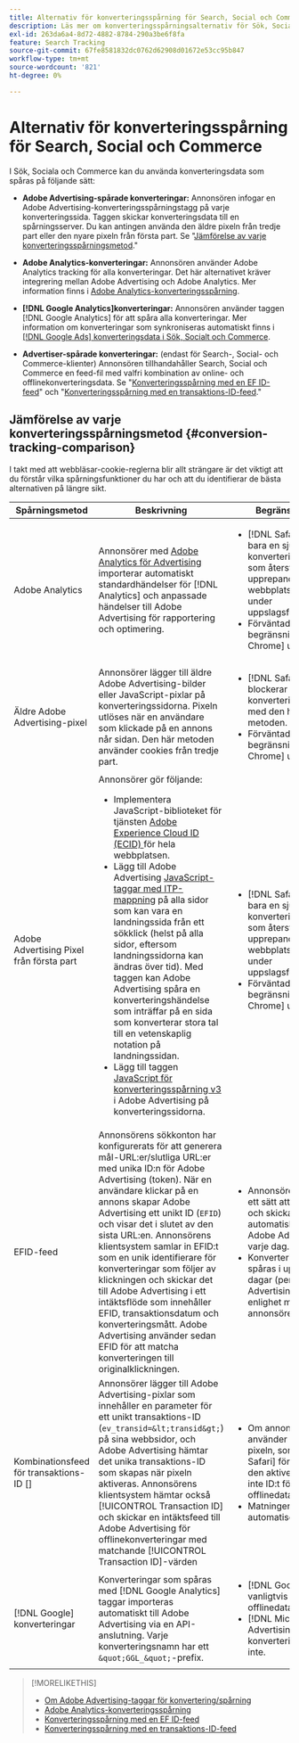 ```yaml
---
title: Alternativ för konverteringsspårning för Search, Social och Commerce
description: Läs mer om konverteringsspårningsalternativ för Sök, Social och Commerce.
exl-id: 263da6a4-8d72-4882-8784-290a3be6f8fa
feature: Search Tracking
source-git-commit: 67fe8581832dc0762d62908d01672e53cc95b847
workflow-type: tm+mt
source-wordcount: '821'
ht-degree: 0%

---
```


# Alternativ för konverteringsspårning för Search, Social och Commerce

I Sök, Sociala och Commerce kan du använda konverteringsdata som spåras på följande sätt:

* **Adobe Advertising-spårade konverteringar:** Annonsören infogar en Adobe Advertising-konverteringsspårningstagg på varje konverteringssida. Taggen skickar konverteringsdata till en spårningsserver. Du kan antingen använda den äldre pixeln från tredje part eller den nyare pixeln från första part. Se &quot;[Jämförelse av varje konverteringsspårningsmetod](#conversion-tracking-comparison).&quot;

* **Adobe Analytics-konverteringar:** Annonsören använder Adobe Analytics tracking för alla konverteringar. Det här alternativet kräver integrering mellan Adobe Advertising och Adobe Analytics. Mer information finns i [Adobe Analytics-konverteringsspårning](conversion-tracking-analytics.md).

* **[!DNL Google Analytics]konverteringar:** Annonsören använder taggen [!DNL Google Analytics] för att spåra alla konverteringar. Mer information om konverteringar som synkroniseras automatiskt finns i [[!DNL Google Ads] konverteringsdata i Sök, Socialt och Commerce](/help/search-social-commerce/campaign-management/introduction/google-conversion-data.md).

* **Advertiser-spårade konverteringar:** (endast för Search-, Social- och Commerce-klienter) Annonsören tillhandahåller Search, Social och Commerce en feed-fil med valfri kombination av online- och offlinekonverteringsdata. Se &quot;[Konverteringsspårning med en EF ID-feed](feed-efid.md)&quot; och &quot;[Konverteringsspårning med en transaktions-ID-feed](feed-transaction-id.md).&quot;

## Jämförelse av varje konverteringsspårningsmetod {#conversion-tracking-comparison}

I takt med att webbläsar-cookie-reglerna blir allt strängare är det viktigt att du förstår vilka spårningsfunktioner du har och att du identifierar de bästa alternativen på längre sikt.

| Spårningsmetod | Beskrivning | Begränsningar | Fördelar | Rekommenderas? |
|----|----|----|----|----|
| Adobe Analytics | Annonsörer med [Adobe Analytics för Advertising](https://experienceleague.adobe.com/docs/advertising/integrations/analytics/overview.html) importerar automatiskt standardhändelser för [!DNL Analytics] och anpassade händelser till Adobe Advertising för rapportering och optimering. | <ul><li>[!DNL Safari] tillåter bara en sju dagars konverteringssökning, som återställs vid upprepande webbplatsbesök under uppslagsfönstret.</li><li> Förväntade liknande begränsningar i [!DNL Chrome] under 2024.</li></ul> | <ul><li>Smidig integrering med [!DNL Analytics]</li> <li>Visa betalda sökdata i [!DNL Analytics] Analysis Workspace</li><li>Fördelar utöver betald sökning</li></ul> | Ja |
| Äldre Adobe Advertising-pixel | Annonsörer lägger till äldre Adobe Advertising-bilder eller JavaScript-pixlar på konverteringssidorna. Pixeln utlöses när en användare som klickade på en annons når sidan. Den här metoden använder cookies från tredje part. | <ul><li>[!DNL Safari] blockerar all konverteringsspårning med den här metoden.</li><li>Förväntade liknande begränsningar i [!DNL Chrome] under 2024.</li></ul> | Pixeln är redan implementerad. Du måste dock fortfarande [implementera den extra ITP-mappningstaggen](itp-conversion-mapping-tag.md).<br><br>Rekommendation: Växla till pixeln från första part. | Nej |
| Adobe Advertising Pixel från första part | Annonsörer gör följande: <ul><li>Implementera JavaScript-biblioteket för tjänsten [Adobe Experience Cloud ID (ECID) ](https://experienceleague.adobe.com/docs/id-service/using/intro/overview.html) för hela webbplatsen.</li><li>Lägg till Adobe Advertising [JavaScript-taggar med ITP-mappning](itp-conversion-mapping-tag.md) på alla sidor som kan vara en landningssida från ett sökklick (helst på alla sidor, eftersom landningssidorna kan ändras över tid). Med taggen kan Adobe Advertising spåra en konverteringshändelse som inträffar på en sida som konverterar stora tal till en vetenskaplig notation på landningssidan.</li><li>Lägg till taggen [JavaScript för konverteringsspårning v3](format-conversion-tag-jsv3.md) i Adobe Advertising på konverteringssidorna.</li></ul> | <ul><li>[!DNL Safari] tillåter bara en sju dagars konverteringssökning, som återställs vid upprepande webbplatsbesök under uppslagsfönstret.</li><li>Förväntade liknande begränsningar i [!DNL Chrome] under 2022.</li></ul> | [!DNL Safari] spårar konverteringar under sju dagars uppslag. Eftersom uppslaget återställs vid upprepade webbplatsbesök under uppslagsfönstret påverkar begränsningen inte alla [!DNL Safari]-användare. | Nej |
| EFID-feed | Annonsörens sökkonton har konfigurerats för att generera mål-URL:er/slutliga URL:er med unika ID:n för Adobe Advertising (token). När en användare klickar på en annons skapar Adobe Advertising ett unikt ID (`EFID`) och visar det i slutet av den sista URL:en. Annonsörens klientsystem samlar in EFID:t som en unik identifierare för konverteringar som följer av klickningen och skickar det till Adobe Advertising i ett intäktsflöde som innehåller EFID, transaktionsdatum och konverteringsmått. Adobe Advertising använder sedan EFID för att matcha konverteringen till originalklickningen. | <ul><li>Annonsören måste ha ett sätt att hämta EFID och skicka automatiska flöden till Adobe Advertising varje dag.</li><li>Konverteringar kan spåras i upp till 180 dagar (per Adobe Advertising) eller i enlighet med annonsörens system.</li></ul> | <ul><li>Den här metoden använder konverteringsdata från första part, så den påverkas inte av cookie-begränsningar från tredje part.</li><li>Konverteringar online och offline kan skickas i en enda feed.</li><li>Inga kodändringar eller taggar krävs för platsen.</li></ul> | Ja |
| Kombinationsfeed för transaktions-ID [] | Annonsörer lägger till Adobe Advertising-pixlar som innehåller en parameter för ett unikt transaktions-ID (`ev_transid=&lt;transid&gt;`) på sina webbsidor, och Adobe Advertising hämtar det unika transaktions-ID som skapas när pixeln aktiveras. Annonsörens klientsystem hämtar också [!UICONTROL Transaction ID] och skickar en intäktsfeed till Adobe Advertising för offlinekonverteringar med matchande [!UICONTROL Transaction ID]-värden | <ul><li>Om annonsören använder den äldre pixeln, som [!DNL Safari] förhindrar att den aktiveras, hämtas inte ID:t för offlinedata.</li><li>Matningen är inte automatiserad.</li></ul> | <ul><li>Om du implementerar pixeln från första part hämtas [!UICONTROL Transaction ID] i [!DNL Safari].</li><li>Tillhandahåller spårning av konverteringshändelser offline/godkänt.</li></ul> | Nej |
| [!DNL Google] konverteringar | Konverteringar som spåras med [!DNL Google Analytics] taggar importeras automatiskt till Adobe Advertising via en API-anslutning. Varje konverteringsnamn har ett `&quot;GGL_&quot;`-prefix. | <ul><li>[!DNL Google] spårar vanligtvis inte offlinedata.</li><li>[!DNL Microsoft Advertising] konverteringar ingår inte.</li></ul> | [!DNL Google] använder maskininlärning för att extrapolera [modellerade konverteringar](https://support.google.com/google-ads/answer/10081327). | Nej |

<!--
| [!DNL Microsoft Advertising] Conversions | Conversions tracked with [!DNL Microsoft Advertising] universal event tags (UET) are automatically imported to Adobe Advertising via an API connection. Each conversion name has a &quot;???&quot; prefix. | [!DNL Microsoft Advertising] typically doesn't track offline data. [!DNL Google] conversions aren't included. | ?? | No |
-->

>[!MORELIKETHIS]
>
>* [Om Adobe Advertising-taggar för konvertering/spårning](/help/search-social-commerce/tracking/conversion-tracking-advertising.md)
>* [Adobe Analytics-konverteringsspårning](/help/search-social-commerce/tracking/conversion-tracking-analytics.md)
>* [Konverteringsspårning med en EF ID-feed](/help/search-social-commerce/tracking/feed-efid.md)
>* [Konverteringsspårning med en transaktions-ID-feed](/help/search-social-commerce/tracking/feed-transaction-id.md)
